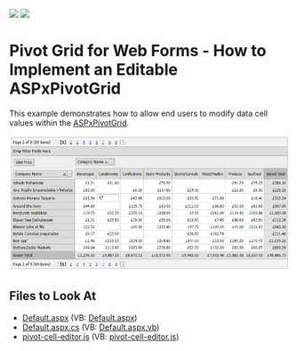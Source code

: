 <!-- default badges list -->
[![](https://img.shields.io/badge/Open_in_DevExpress_Support_Center-FF7200?style=flat-square&logo=DevExpress&logoColor=white)](https://supportcenter.devexpress.com/ticket/details/E1949)
[![](https://img.shields.io/badge/📖_How_to_use_DevExpress_Examples-e9f6fc?style=flat-square)](https://docs.devexpress.com/GeneralInformation/403183)
<!-- default badges end -->
# Pivot Grid for Web Forms - How to Implement an Editable ASPxPivotGrid

This example demonstrates how to allow end users to modify data cell values within the [ASPxPivotGrid](https://docs.devexpress.com/AspNet/DevExpress.Web.ASPxPivotGrid.ASPxPivotGrid).

![Pivot Grid for Web Forms - Editable Pivot Grid](images/pivot-grid-web-forms-editable.png)
## Files to Look At

- [Default.aspx](./CS/Q240884/Default.aspx) (VB: [Default.aspx](./VB/Q240884/Default.aspx))
- [Default.aspx.cs](./CS/Q240884/Default.aspx.cs) (VB: [Default.aspx.vb](./VB/Q240884/Default.aspx.vb))
- [pivot-cell-editor.js](./CS/Q240884/js/pivot-cell-editor.js) (VB: [pivot-cell-editor.js](./VB/Q240884/js/pivot-cell-editor.js))
